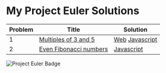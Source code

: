 # My Project Euler Solutions
Problem|Title|Solution
-------|-----|--------
1|[Multiples of 3 and 5](https://projecteuler.net/problem=1)|[Web](https://kamron-hays.github.io/project-euler-solutions/problem_1/index.html) [Javascript](problem_1/problem_1.js)
2|[Even Fibonacci numbers](https://projecteuler.net/problem=2)|[Javascript](problem_2/problem_2.js)
![Project Euler Badge](https://projecteuler.net/profile/kamron.hays.png)
